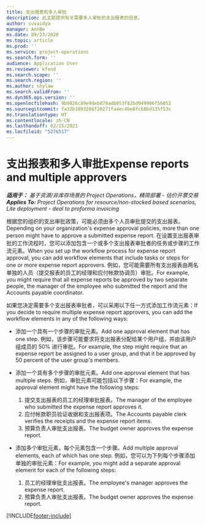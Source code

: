 ```yaml
---
title: 支出报表和多人审批
description: 此主题提供有关需要多人审批的支出报表的信息。
author: suvaidya
manager: AnnBe
ms.date: 09/23/2020
ms.topic: article
ms.prod: ''
ms.service: project-operations
ms.search.form: ''
audience: Application User
ms.reviewer: kfend
ms.search.scope: ''
ms.search.region: ''
ms.author: shylaw
ms.search.validFrom: ''
ms.dyn365.ops.version: ''
ms.openlocfilehash: 9b9826c89e9deb870adb053f82bd049906f56052
ms.sourcegitcommit: fa32b1893286f20271fa4ec4be8fc68bd135f53c
ms.translationtype: HT
ms.contentlocale: zh-CN
ms.lasthandoff: 02/15/2021
ms.locfileid: "5276517"
---
```

# <a name="expense-reports-and-multiple-approvers"></a><span data-ttu-id="48c8d-103">支出报表和多人审批</span><span class="sxs-lookup"><span data-stu-id="48c8d-103">Expense reports and multiple approvers</span></span>

<span data-ttu-id="48c8d-104">_**适用于：** 基于资源/非库存场景的 Project Operations，精简部署 - 估价开票交易_</span><span class="sxs-lookup"><span data-stu-id="48c8d-104">_**Applies To:** Project Operations for resource/non-stocked based scenarios, Lite deployment - deal to proforma invoicing_</span></span>

<span data-ttu-id="48c8d-105">根据您的组织的支出审批政策，可能必须由多个人员审批提交的支出报表。</span><span class="sxs-lookup"><span data-stu-id="48c8d-105">Depending on your organization's expense approval policies, more than one person might have to approve a submitted expense report.</span></span> <span data-ttu-id="48c8d-106">在设置支出报表审批的工作流程时，您可以添加包含一个或多个支出报表审批者的任务或步骤的工作流元素。</span><span class="sxs-lookup"><span data-stu-id="48c8d-106">When you set up the workflow process for expense report approval, you can add workflow elements that include tasks or steps for one or more expense report approvers.</span></span> <span data-ttu-id="48c8d-107">例如，您可能需要所有支出报表由两名单独的人员（提交报表的员工的经理和应付帐款协调员）审批。</span><span class="sxs-lookup"><span data-stu-id="48c8d-107">For example, you might require that all expense reports be approved by two separate people, the manager of the employee who submitted the report and the Accounts payable coordinator.</span></span>

<span data-ttu-id="48c8d-108">如果您决定需要多个支出报表审批者，可以采用以下任一方式添加工作流元素：</span><span class="sxs-lookup"><span data-stu-id="48c8d-108">If you decide to require multiple expense report approvers, you can add the workflow elements in any of the following ways:</span></span>

- <span data-ttu-id="48c8d-109">添加一个具有一个步骤的审批元素。</span><span class="sxs-lookup"><span data-stu-id="48c8d-109">Add one approval element that has one step.</span></span> <span data-ttu-id="48c8d-110">例如，该步骤可能要求将支出报表分配给某个用户组，并由该用户组成员的 50% 进行审批。</span><span class="sxs-lookup"><span data-stu-id="48c8d-110">For example, the step might require that an expense report be assigned to a user group, and that it be approved by 50 percent of the user group's members.</span></span>
- <span data-ttu-id="48c8d-111">添加一个具有多个步骤的审批元素。</span><span class="sxs-lookup"><span data-stu-id="48c8d-111">Add one approval element that has multiple steps.</span></span> <span data-ttu-id="48c8d-112">例如，审批元素可能包括以下步骤：</span><span class="sxs-lookup"><span data-stu-id="48c8d-112">For example, the approval element might have the following steps:</span></span>

    1. <span data-ttu-id="48c8d-113">提交支出报表的员工的经理审批报表。</span><span class="sxs-lookup"><span data-stu-id="48c8d-113">The manager of the employee who submitted the expense report approves it.</span></span>
    2. <span data-ttu-id="48c8d-114">应付帐款职员验证收据和支出报表项。</span><span class="sxs-lookup"><span data-stu-id="48c8d-114">The Accounts payable clerk verifies the receipts and the expense report items.</span></span>
    3. <span data-ttu-id="48c8d-115">预算负责人审批支出报表。</span><span class="sxs-lookup"><span data-stu-id="48c8d-115">The budget owner approves the expense report.</span></span>

- <span data-ttu-id="48c8d-116">添加多个审批元素，每个元素包含一个步骤。</span><span class="sxs-lookup"><span data-stu-id="48c8d-116">Add multiple approval elements, each of which has one step.</span></span> <span data-ttu-id="48c8d-117">例如，您可以为下列每个步骤添加单独的审批元素：</span><span class="sxs-lookup"><span data-stu-id="48c8d-117">For example, you might add a separate approval element for each of the following steps:</span></span>

    1. <span data-ttu-id="48c8d-118">员工的经理审批支出报表。</span><span class="sxs-lookup"><span data-stu-id="48c8d-118">The employee's manager approves the expense report.</span></span>
    2. <span data-ttu-id="48c8d-119">预算负责人审批支出报表。</span><span class="sxs-lookup"><span data-stu-id="48c8d-119">The budget owner approves the expense report.</span></span>


[!INCLUDE[footer-include](../includes/footer-banner.md)]